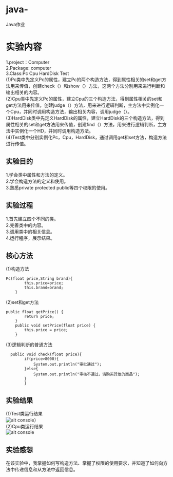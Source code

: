 # java-
Java作业
# 实验内容
1.project：Computer  
2.Package: computer  
3.Class:Pc   Cpu   HardDisk   Test  
(1)Pc类中先定义Pc的属性，建立Pc的两个构造方法，得到属性相关的set和get方法用来传值，创建check（）和show（）方法，这两个方法分别用来进行判断和输出相关的内容。   
(2)Cpu类中先定义Pc的属性，建立Cpu的三个构造方法，得到属性相关的set和get方法用来传值，创建judge（）方法，用来进行逻辑判断，主方法中实例化一个Cpu，并同时调用构造方法，输出相关内容，调用judge（）。  
(3)HardDisk类中先定义HardDisk的属性，建立HardDisk的三个构造方法，得到属性相关的set和get方法用来传值，创建find（）方法，用来进行逻辑判断，主方法中实例化一个HD，并同时调用构造方法。  
(4)Test类中分别实例化Pc，Cpu，HardDisk，通过调用get和set方法，构造方法进行传值。
## 实验目的
1.学会类中属性和方法的定义。   
2.学会构造方法的定义和使用。  
3.熟悉private protected public等四个权限的使用。   
## 实验过程
1.首先建立四个不同的类。  
2.完善类中的内容。   
3.调用类中的相关信息。  
4.运行程序，展示结果。  
## 核心方法
(1)构造方法
```
Pc(float price,String brand){
		this.price=price;
		this.brand=brand;
	}
```
(2)set和get方法
```
public float getPrice() {
		return price;
	}
	public void setPrice(float price) {
		this.price = price;
	}
```
  (3)逻辑判断的普通方法
```
  public void check(float price){
		if(price>8000){
			System.out.println("审批通过");
		}else{
			System.out.println("审核不通过，请购买其他的商品");
		}
		}
```
## 实验结果
(1)Test类运行结果  
![alt console](http://m.qpic.cn/psc?/V52yqGBZ0K1FfT4VLt0D434dKK44lH1q/ruAMsa53pVQWN7FLK88i5nTUByIa3bhU1B8LNwNvb.*hnBco1JpOT*iH2wTjDxO8bofGVmVdpZGNM1uVPOdr.ebN*8F0loqZWTAKBm3AdE0!/b&bo=nAG3AAAAAAADBwg!&rf=viewer_4)）   
(2)Cpu类运行结果  
![alt console](http://m.qpic.cn/psc?/V52yqGBZ0K1FfT4VLt0D434dKK44lH1q/ruAMsa53pVQWN7FLK88i5izmTt4TtH05AzIVY7Jo1auNte6YTSeF1XsTW049spv25eKmPvxo2wajO454*l.3LX6M9bJjQPsnRcux1fWu7E4!/b&bo=DgK8AAAAAAADB5I!&rf=viewer_4)
## 实验感想
在该实验中，我掌握如何写构造方法、掌握了权限的使用要求，并知道了如何向方法中传递信息和从方法中返回信息。
